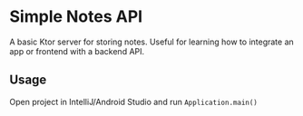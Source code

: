 # Simple Notes API

A basic Ktor server for storing notes. Useful for learning how to integrate an app or frontend with a backend API.

## Usage

Open project in IntelliJ/Android Studio and run `Application.main()`